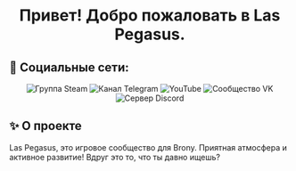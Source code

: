 <!-- <div align="center" id="top"> 
  <img src="./.github/app.png" alt="LasP Logo" />
</div> -->

<h1 align="center">Привет! Добро пожаловать в Las Pegasus.</h1>

## 📢 Социальные сети:

<p align="center">
  <img alt="Группа Steam" src="https://img.shields.io/badge/steam-113867?style=for-the-badge&logo=steam&logoColor=white" href="https://steamcommunity.com/groups/laspegasuscommunity/" target="_blank">
  <img alt="Канал Telegram" src="https://img.shields.io/badge/telegram-2490c7?style=for-the-badge&logo=telegram&logoColor=white" href="https://laspegasuscommunity.t.me/" target="_blank">
  <img alt="YouTube" src="https://img.shields.io/badge/youtube-ff0000?style=for-the-badge&logo=youtube&logoColor=white" href="https://www.youtube.com/@laspegasuscommunity/" target="_blank">
  <img alt="Сообщество VK" src="https://img.shields.io/badge/vk-0077ff?style=for-the-badge&logo=vk&logoColor=white" href="https://vk.com/laspegasuscommunity/" target="_blank">
  <img alt="Сервер Discord" src="https://img.shields.io/badge/discord-4f5ae3?style=for-the-badge&logo=discord&logoColor=white" href="https://discord.gg/2HKWvyYbMj/" target="_blank">
</p>

## ✨ О проекте ##

Las Pegasus, это игровое сообщество для Brony. Приятная атмосфера и активное развитие! Вдруг это то, что ты давно ищешь?
